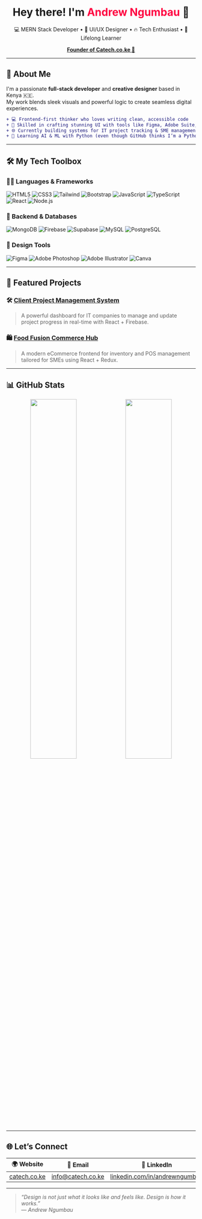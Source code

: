 
<h1 align="center">
  Hey there! I'm <span style="color:#ff0040;">Andrew Ngumbau</span> 👋
</h1>

<p align="center">
  💻 MERN Stack Developer • 🎨 UI/UX Designer • 🔥 Tech Enthusiast • 🧠 Lifelong Learner
</p>

<p align="center">
  <a href="https://catech.co.ke" target="_blank"><strong>Founder of Catech.co.ke 🚀</strong></a>
</p>

---

## 🌟 About Me

I'm a passionate **full-stack developer** and **creative designer** based in Kenya 🇰🇪.  
My work blends sleek visuals and powerful logic to create seamless digital experiences.

```diff
+ 💻 Frontend-first thinker who loves writing clean, accessible code
+ 🎨 Skilled in crafting stunning UI with tools like Figma, Adobe Suite, and Tailwind
+ 🌐 Currently building systems for IT project tracking & SME management
+ 🧠 Learning AI & ML with Python (even though GitHub thinks I’m a Python expert 😂)
```

---

## 🛠️ My Tech Toolbox

### 🧑‍💻 Languages & Frameworks

![HTML5](https://img.shields.io/badge/HTML5-e34c26?style=for-the-badge&logo=html5&logoColor=white)
![CSS3](https://img.shields.io/badge/CSS3-264de4?style=for-the-badge&logo=css3&logoColor=white)
![Tailwind](https://img.shields.io/badge/Tailwind-38B2AC?style=for-the-badge&logo=tailwind-css&logoColor=white)
![Bootstrap](https://img.shields.io/badge/Bootstrap-563d7c?style=for-the-badge&logo=bootstrap&logoColor=white)
![JavaScript](https://img.shields.io/badge/JavaScript-f7df1e?style=for-the-badge&logo=javascript&logoColor=black)
![TypeScript](https://img.shields.io/badge/TypeScript-3178c6?style=for-the-badge&logo=typescript&logoColor=white)
![React](https://img.shields.io/badge/React-61dafb?style=for-the-badge&logo=react&logoColor=black)
![Node.js](https://img.shields.io/badge/Node.js-339933?style=for-the-badge&logo=node-dot-js&logoColor=white)

### 🧩 Backend & Databases

![MongoDB](https://img.shields.io/badge/MongoDB-4ea94b?style=for-the-badge&logo=mongodb&logoColor=white)
![Firebase](https://img.shields.io/badge/Firebase-ffca28?style=for-the-badge&logo=firebase&logoColor=black)
![Supabase](https://img.shields.io/badge/Supabase-3ecf8e?style=for-the-badge&logo=supabase&logoColor=black)
![MySQL](https://img.shields.io/badge/MySQL-00758f?style=for-the-badge&logo=mysql&logoColor=white)
![PostgreSQL](https://img.shields.io/badge/PostgreSQL-4169e1?style=for-the-badge&logo=postgresql&logoColor=white)

### 🎨 Design Tools

![Figma](https://img.shields.io/badge/Figma-F24E1E?style=for-the-badge&logo=figma&logoColor=white)
![Adobe Photoshop](https://img.shields.io/badge/Photoshop-31A8FF?style=for-the-badge&logo=adobe-photoshop&logoColor=white)
![Adobe Illustrator](https://img.shields.io/badge/Illustrator-ff9a00?style=for-the-badge&logo=adobe-illustrator&logoColor=white)
![Canva](https://img.shields.io/badge/Canva-00C4CC?style=for-the-badge&logo=canva&logoColor=white)

---

## 🚧 Featured Projects

### 🛠️ [Client Project Management System](https://github.com/Andrewcephas/Client-Project-management-System.git)  
> A powerful dashboard for IT companies to manage and update project progress in real-time with React + Firebase.

### 🛍️ [Food Fusion Commerce Hub](https://github.com/Andrewcephas/food-fusion-commerce-hub.git)  
> A modern eCommerce frontend for inventory and POS management tailored for SMEs using React + Redux.

---

## 📊 GitHub Stats

<p align="center">
  <img src="https://github-readme-stats.vercel.app/api?username=Andrewcephas&show_icons=true&theme=radical&border_radius=10" width="49.5%" />
  <img src="https://github-readme-stats.vercel.app/api/top-langs/?username=Andrewcephas&layout=compact&theme=radical&border_radius=10" width="49.5%" />
</p>

---

## 🌐 Let’s Connect

| 🌍 Website | 📧 Email | 💼 LinkedIn |
|-----------|-----------|-------------|
| [catech.co.ke](https://catech.co.ke) | info@catech.co.ke | [linkedin.com/in/andrewngumbau](https://linkedin.com/in/andrewngumbau) |

---

> *“Design is not just what it looks like and feels like. Design is how it works.”*  
> — *Andrew Ngumbau*
